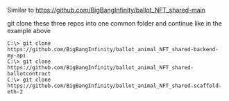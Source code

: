 Similar to https://github.com/BigBangInfinity/ballot_NFT_shared-main

git clone these three repos into one common folder and continue like in the example above

```
C:\> git clone https://github.com/BigBangInfinity/ballot_animal_NFT_shared-backend-my-api
C:\> git clone https://github.com/BigBangInfinity/ballot_animal_NFT_shared-ballotcontract
C:\> git clone https://github.com/BigBangInfinity/ballot_animal_NFT_shared-scaffold-eth-2
```
